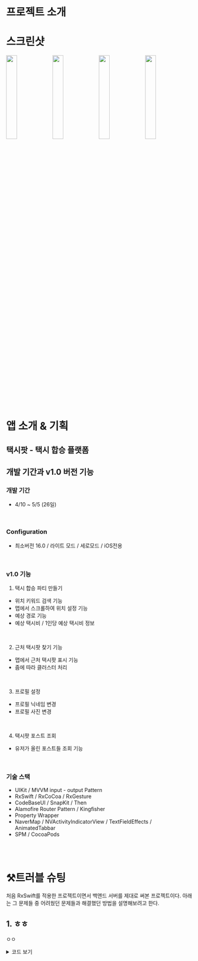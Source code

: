 

# 프로젝트 소개

# 스크린샷
<img width="24%" src="https://github.com/Greeddk/UQuiz/assets/116425551/b919d2e1-aa94-417c-9d3c-cef0c04a82b0"/>
<img width="24%" src="https://github.com/Greeddk/UQuiz/assets/116425551/2a971b72-8708-4bad-979f-5c78e5eb8aef"/>
<img width="24%" src="https://github.com/Greeddk/UQuiz/assets/116425551/1c4f1acd-abb9-4a5c-bfdb-0a99c24d887d"/>
<img width="24%" src="https://github.com/Greeddk/UQuiz/assets/116425551/dd4c5dcd-397c-490a-93dd-00de23261ece"/>


# 앱 소개 & 기획
## ‎‎택시팟 - 택시 합승 플랫폼

## 개발 기간과 v1.0 버전 기능
### 개발 기간
- 4/10 ~ 5/5 (26일)
<br>

### Configuration
- 최소버전 16.0 / 라이트 모드 / 세로모드 / iOS전용
<br>

### v1.0 기능
1. 택시 합승 파티 만들기
 - 위치 키워드 검색 기능
 - 맵에서 스크롤하여 위치 설정 기능
 - 예상 경로 기능
 - 예상 택시비 / 1인당 예상 택시비 정보
 <br>
 
2. 근처 택시팟 찾기 기능
 - 맵에서 근처 택시팟 표시 기능
 - 줌에 따라 클러스터 처리
 <br>
 
3. 프로필 설정
 - 프로필 닉네임 변경
 - 프로필 사진 변경
 <br>
 
4. 택시팟 포스트 조회 
 - 유저가 올린 포스트들 조회 기능
 <br>
 

### 기술 스택
 - UIKit / MVVM input - output Pattern
 - RxSwift / RxCoCoa / RxGesture
 - CodeBaseUI / SnapKit / Then
 - Alamofire Router Pattern / Kingfisher
 - Property Wrapper
 - NaverMap / NVActivityIndicatorView / TextFieldEffects / AnimatedTabbar
 - SPM / CocoaPods
<br>
<br>

# ⚒️트러블 슈팅
 처음 RxSwift를 적용한 프로젝트이면서 백앤드 서버를 제대로 써본 프로젝트이다. 아래는 그 문제들 중 어려웠던 문제들과 해결했던 방법을 설명해보려고 한다.

## 1. ㅎㅎ
 ㅇㅇ
<details>
<summary>코드 보기</summary>
  
```
   
```

```

```



</details>


<br>
